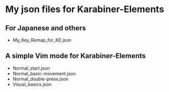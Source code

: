 # My json files for Karabiner-Elements

## For Japanese and others
* My_Key_Remap_for_KE.json

## A simple Vim mode for Karabiner-Elements
* Normal_start.json
* Normal_basic-movement.json
* Normal_double-press.json
* Visual_basics.json
